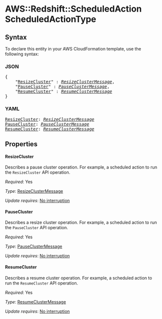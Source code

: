# AWS::Redshift::ScheduledAction ScheduledActionType

## Syntax

To declare this entity in your AWS CloudFormation template, use the following syntax:

### JSON

<pre>
{
    "<a href="#resizecluster" title="ResizeCluster">ResizeCluster</a>" : <i><a href="resizeclustermessage.md">ResizeClusterMessage</a></i>,
    "<a href="#pausecluster" title="PauseCluster">PauseCluster</a>" : <i><a href="pauseclustermessage.md">PauseClusterMessage</a></i>,
    "<a href="#resumecluster" title="ResumeCluster">ResumeCluster</a>" : <i><a href="resumeclustermessage.md">ResumeClusterMessage</a></i>
}
</pre>

### YAML

<pre>
<a href="#resizecluster" title="ResizeCluster">ResizeCluster</a>: <i><a href="resizeclustermessage.md">ResizeClusterMessage</a></i>
<a href="#pausecluster" title="PauseCluster">PauseCluster</a>: <i><a href="pauseclustermessage.md">PauseClusterMessage</a></i>
<a href="#resumecluster" title="ResumeCluster">ResumeCluster</a>: <i><a href="resumeclustermessage.md">ResumeClusterMessage</a></i>
</pre>

## Properties

#### ResizeCluster

Describes a pause cluster operation. For example, a scheduled action to run the `ResizeCluster` API operation.

_Required_: Yes

_Type_: <a href="resizeclustermessage.md">ResizeClusterMessage</a>

_Update requires_: [No interruption](https://docs.aws.amazon.com/AWSCloudFormation/latest/UserGuide/using-cfn-updating-stacks-update-behaviors.html#update-no-interrupt)

#### PauseCluster

Describes a resize cluster operation. For example, a scheduled action to run the `PauseCluster` API operation.

_Required_: Yes

_Type_: <a href="pauseclustermessage.md">PauseClusterMessage</a>

_Update requires_: [No interruption](https://docs.aws.amazon.com/AWSCloudFormation/latest/UserGuide/using-cfn-updating-stacks-update-behaviors.html#update-no-interrupt)

#### ResumeCluster

Describes a resume cluster operation. For example, a scheduled action to run the `ResumeCluster` API operation.

_Required_: Yes

_Type_: <a href="resumeclustermessage.md">ResumeClusterMessage</a>

_Update requires_: [No interruption](https://docs.aws.amazon.com/AWSCloudFormation/latest/UserGuide/using-cfn-updating-stacks-update-behaviors.html#update-no-interrupt)
